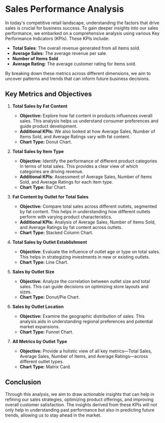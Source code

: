 # Sales Performance Analysis

In today's competitive retail landscape, understanding the factors that drive sales is crucial for business success. To gain deeper insights into our sales performance, we embarked on a comprehensive analysis using various Key Performance Indicators (KPIs). These KPIs include:

- **Total Sales**: The overall revenue generated from all items sold.
- **Average Sales**: The average revenue per sale.
- **Number of Items Sold**
- **Average Rating**: The average customer rating for items sold.

By breaking down these metrics across different dimensions, we aim to uncover patterns and trends that can inform future business decisions.

## Key Metrics and Objectives

1. **Total Sales by Fat Content**
   - **Objective:** Explore how fat content in products influences overall sales. This analysis helps us understand consumer preferences and guide product development.
   - **Additional KPIs:** We also looked at how Average Sales, Number of Items Sold, and Average Ratings vary with fat content.
   - **Chart Type:** Donut Chart.

2. **Total Sales by Item Type**
   - **Objective:** Identify the performance of different product categories in terms of total sales. This provides a clear view of which categories are driving revenue.
   - **Additional KPIs:** Assessment of Average Sales, Number of Items Sold, and Average Ratings for each item type.
   - **Chart Type:** Bar Chart.

3. **Fat Content by Outlet for Total Sales**
   - **Objective:** Compare total sales across different outlets, segmented by fat content. This helps in understanding how different outlets perform with varying product characteristics.
   - **Additional KPIs:** Analysis of Average Sales, Number of Items Sold, and Average Ratings by fat content across outlets.
   - **Chart Type:** Stacked Column Chart.

4. **Total Sales by Outlet Establishment**
   - **Objective:** Evaluate the influence of outlet age or type on total sales. This helps in strategizing investments in new or existing outlets.
   - **Chart Type:** Line Chart.

5. **Sales by Outlet Size**
   - **Objective:** Analyze the correlation between outlet size and total sales. This can guide decisions on optimizing store layouts and sizes.
   - **Chart Type:** Donut/Pie Chart.

6. **Sales by Outlet Location**
   - **Objective:** Examine the geographic distribution of sales. This analysis aids in understanding regional preferences and potential market expansions.
   - **Chart Type:** Funnel Chart.

7. **All Metrics by Outlet Type**
   - **Objective:** Provide a holistic view of all key metrics—Total Sales, Average Sales, Number of Items, and Average Ratings—across different outlet types.
   - **Chart Type:** Matrix Card.

## Conclusion

Through this analysis, we aim to draw actionable insights that can help in refining our sales strategies, optimizing product offerings, and improving overall customer satisfaction. The insights derived from these KPIs will not only help in understanding past performance but also in predicting future trends, allowing us to stay ahead in the market.



